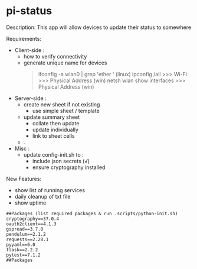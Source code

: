 # pi-status

Description: This app will allow devices to update their status to somewhere

Requirements:

- Client-side :
  - how to verify connectivity
  - generate unique name for devices
    > ifconfig -a wlan0 | grep 'ether ' (linux)
    > ipconfig /all >>> Wi-Fi >>> Physical Address (win)
    > netsh wlan show interfaces >>> Physical Address (win)
- Server-side :
  - create new sheet if not existing
    - use simple sheet / template
  - update summary sheet
    - collate then update
    - update individually
    - link to sheet cells
  - .
- Misc :
  - update config-init.sh to :
    - include json secrets (√)
    - ensure cryptography installed

New Features:

- show list of running services
- daily cleanup of txt file
- show uptime

```
##Packages (list required packages & run .scripts/python-init.sh)
cryptography==37.0.4
oauth2client==4.1.3
gspread==3.7.0
pendulum==2.1.2
requests==2.28.1
pyyaml==6.0
flask==2.2.2
pytest==7.1.2
##Packages
```
